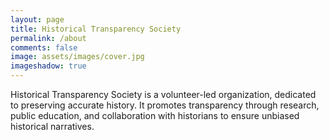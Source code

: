 ```yaml
---
layout: page
title: Historical Transparency Society
permalink: /about
comments: false
image: assets/images/cover.jpg
imageshadow: true
---
```


Historical Transparency Society is a volunteer-led organization, dedicated to preserving accurate history. It promotes transparency through research, public education, and collaboration with historians to ensure unbiased historical narratives.

